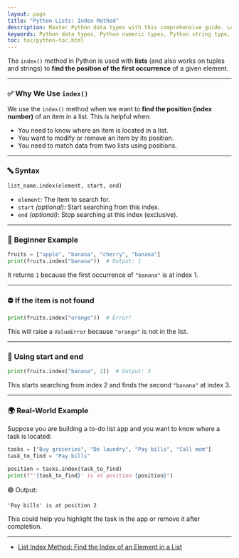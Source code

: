 ```yaml
---
layout: page
title: "Python Lists: Index Method"
description: Master Python data types with this comprehensive guide. Learn about numeric, string, boolean, and collection data types with examples, exercises, and tasks. Perfect for beginners and professionals to enhance their Python programming skills.  
keywords: Python data types, Python numeric types, Python string type, Python boolean type, Python collection types, Python data type examples, Python data type exercises, Python programming for beginners, learn Python data types, Python coding tasks
toc: toc/python-toc.html
---
```


The `index()` method in Python is used with **lists** (and also works on tuples and strings) to **find the position of the first occurrence** of a given element.

---

### ✅ **Why We Use `index()`**

We use the `index()` method when we want to **find the position (index number)** of an item in a list. This is helpful when:

* You need to know where an item is located in a list.
* You want to modify or remove an item by its position.
* You need to match data from two lists using positions.

---

### 🔤 **Syntax**

```python
list_name.index(element, start, end)
```

* `element`: The item to search for.
* `start` *(optional)*: Start searching from this index.
* `end` *(optional)*: Stop searching at this index (exclusive).

---

### 🧒 **Beginner Example**

```python
fruits = ["apple", "banana", "cherry", "banana"]
print(fruits.index("banana"))  # Output: 1
```

It returns `1` because the first occurrence of `"banana"` is at index 1.

---

### ⛔ **If the item is not found**

```python
print(fruits.index("orange"))  # Error!
```

This will raise a `ValueError` because `"orange"` is not in the list.

---

### 📌 **Using start and end**

```python
print(fruits.index("banana", 2))  # Output: 3
```

This starts searching from index 2 and finds the second `"banana"` at index 3.

---

### 🌍 **Real-World Example**

Suppose you are building a to-do list app and you want to know where a task is located:

```python
tasks = ["Buy groceries", "Do laundry", "Pay bills", "Call mom"]
task_to_find = "Pay bills"

position = tasks.index(task_to_find)
print(f"'{task_to_find}' is at position {position}")
```

🟢 Output:

```
'Pay bills' is at position 2
```

This could help you highlight the task in the app or remove it after completion.

---

- [List Index Method: Find the Index of an Element in a List](https://www.youtube.com/watch?v=thYJRk4huGE&list=PLKYRx0Ibk7Vi-CC7ik98qT0VKK0F7ikja&index=41)